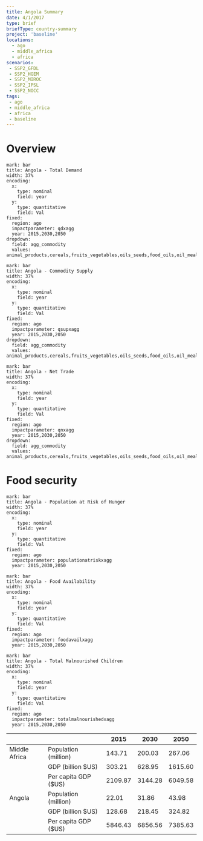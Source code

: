 ```yaml
---
title: Angola Summary
date: 4/1/2017
type: brief
briefType: country-summary
project: 'baseline'
locations:
  - ago
  - middle_africa
  - africa
scenarios:
 - SSP2_GFDL
 - SSP2_HGEM
 - SSP2_MIROC
 - SSP2_IPSL
 - SSP2_NOCC
tags:
 - ago
 - middle_africa
 - africa
 - baseline
---
```

# Overview 

```chart
mark: bar
title: Angola - Total Demand
width: 37%
encoding:
  x:
    type: nominal
    field: year
  y:
    type: quantitative
    field: Val
fixed:
  region: ago
  impactparameter: qdxagg
  year: 2015,2030,2050
dropdown:
  field: agg_commodity
  values: animal_products,cereals,fruits_vegetables,oils_seeds,food_oils,oil_meals,other,pulses,roots_tubers,sugar
```

```chart
mark: bar
title: Angola - Commodity Supply
width: 37%
encoding:
  x:
    type: nominal
    field: year
  y:
    type: quantitative
    field: Val
fixed:
  region: ago
  impactparameter: qsupxagg
  year: 2015,2030,2050
dropdown:
  field: agg_commodity
  values: animal_products,cereals,fruits_vegetables,oils_seeds,food_oils,oil_meals,other,pulses,roots_tubers,sugar
```

```chart
mark: bar
title: Angola - Net Trade
width: 37%
encoding:
  x:
    type: nominal
    field: year
  y:
    type: quantitative
    field: Val
fixed:
  region: ago
  impactparameter: qnxagg
  year: 2015,2030,2050
dropdown:
  field: agg_commodity
  values: animal_products,cereals,fruits_vegetables,oils_seeds,food_oils,oil_meals,other,pulses,roots_tubers,sugar
```

# Food security

```chart
mark: bar
title: Angola - Population at Risk of Hunger
width: 37%
encoding:
  x:
    type: nominal
    field: year
  y:
    type: quantitative
    field: Val
fixed:
  region: ago
  impactparameter: populationatriskxagg
  year: 2015,2030,2050
```

```chart
mark: bar
title: Angola - Food Availability
width: 37%
encoding:
  x:
    type: nominal
    field: year
  y:
    type: quantitative
    field: Val
fixed:
  region: ago
  impactparameter: foodavailxagg
  year: 2015,2030,2050
```

```chart
mark: bar
title: Angola - Total Malnourished Children
width: 37%
encoding:
  x:
    type: nominal
    field: year
  y:
    type: quantitative
    field: Val
fixed:
  region: ago
  impactparameter: totalmalnourishedxagg
  year: 2015,2030,2050
```

|   |   | 2015 | 2030 | 2050 |
|---|---|---|---|---|
| Middle Africa | Population (million) | 143.71 | 200.03 | 267.06 |
|  | GDP (billion $US) | 303.21 | 628.95 | 1615.60 |
|  | Per capita GDP ($US) | 2109.87 | 3144.28 | 6049.58 |
| Angola | Population (million) | 22.01 | 31.86 | 43.98 |
|  | GDP (billion $US) | 128.68 | 218.45 | 324.82 |
|  | Per capita GDP ($US) | 5846.43| 6856.56| 7385.63|